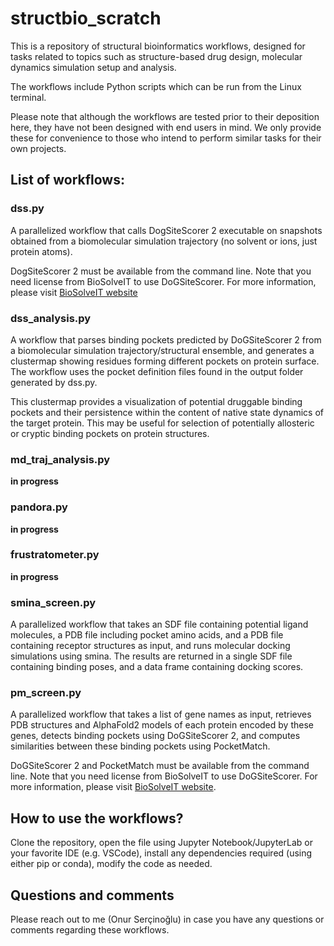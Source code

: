 # structbio_scratch

This is a repository of structural bioinformatics workflows, designed for tasks related to topics such as structure-based drug design, molecular dynamics simulation setup and analysis.

The workflows include Python scripts which can be run from the Linux terminal. 

Please note that although the workflows are tested prior to their deposition here, they have not been designed with end users in mind. We only provide these for convenience to those who intend to perform similar tasks for their own projects. 

## List of workflows:

### dss.py
A parallelized workflow that calls DogSiteScorer 2 executable on snapshots obtained from a biomolecular simulation trajectory (no solvent or ions, just protein atoms).

DogSiteScorer 2 must be available from the command line. Note that you need license from BioSolveIT to use DoGSiteScorer. For more information, please visit <a href="https://www.biosolveit.de">BioSolveIT website</a>

### dss_analysis.py
A workflow that parses binding pockets predicted by DoGSiteScorer 2 from a biomolecular simulation trajectory/structural ensemble, and generates a clustermap showing residues forming different pockets on protein surface. The workflow uses the pocket definition files found in the output folder generated by dss.py.

This clustermap provides a visualization of potential druggable binding pockets and their persistence within the content of native state dynamics of the target protein. This may be useful for selection of potentially allosteric or cryptic binding pockets on protein structures.

### md_traj_analysis.py
**in progress**

### pandora.py
**in progress**

### frustratometer.py
**in progress**

### smina_screen.py
A parallelized workflow that takes an SDF file containing potential ligand molecules, a PDB file including pocket amino acids, and a PDB file containing receptor structures as input, and runs molecular docking simulations using smina. The results are returned in a single SDF file containing binding poses, and a data frame containing docking scores.

### pm_screen.py
A parallelized workflow that takes a list of gene names as input, retrieves PDB structures and AlphaFold2 models of each protein encoded by these genes, detects binding pockets using DoGSiteScorer 2, and computes similarities between these binding pockets using PocketMatch. 

DoGSiteScorer 2 and PocketMatch must be available from the command line. Note that you need license from BioSolveIT to use DoGSiteScorer. For more information, please visit <a href="https://www.biosolveit.de">BioSolveIT website</a>.

## How to use the workflows?

Clone the repository, open the file using Jupyter Notebook/JupyterLab or your favorite IDE (e.g. VSCode), install any dependencies required (using either pip or conda), modify the code as needed.

## Questions and comments

Please reach out to me (Onur Serçinoğlu) in case you have any questions or comments regarding these workflows. 
